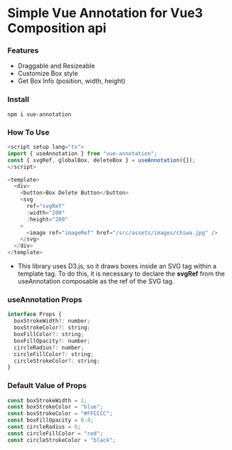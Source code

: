 # Simple Vue Annotation for Vue3 Composition api

### Features

- Draggable and Resizeable
- Customize Box style
- Get Box Info (position, width, height)

### Install

```
npm i vue-annotation
```

### How To Use

```javascript
<script setup lang="ts">
import { useAnnotation } from "vue-annotation";
const { svgRef, globalBox, deleteBox } = useAnnotation({});
</script>

<template>
  <div>
    <button>Box Delete Button</button>
    <svg
      ref="svgRef"
      :width="200"
      :height="200"
    >
      <image ref="imageRef" href="/src/assets/images/chiwa.jpg" />
    </svg>
  </div>
</template>
```

- This library uses D3.js, so it draws boxes inside an SVG tag within a template tag. To do this, it is necessary to declare the **svgRef** from the useAnnotation composable as the ref of the SVG tag.

### useAnnotation Props

```javascript
interface Props {
  boxStrokeWidth?: number;
  boxStrokeColor?: string;
  boxFillColor?: string;
  boxFillOpacity?: number;
  circleRadius?: number;
  circleFillColor?: string;
  circleStrokeColor?: string;
}
```

### Default Value of Props

```javascript
const boxStrokeWidth = 1;
const boxStrokeColor = "blue";
const boxStrokeColor = "#FFCCCC";
const boxFillOpacity = 0.4;
const circleRadius = 6;
const circleFillColor = "red";
const circleStrokeColor = "black";
```
